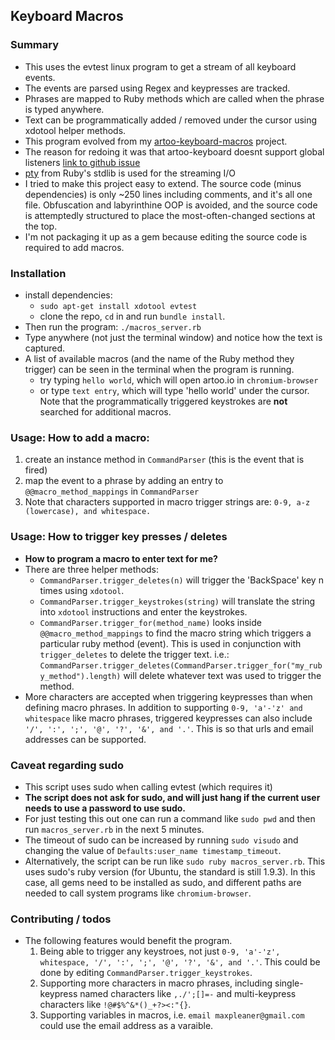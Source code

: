 ## **Keyboard Macros**

### Summary
  - This uses the evtest linux program to get a stream of all keyboard events.
  - The events are parsed using Regex and keypresses are tracked.
  - Phrases are mapped to Ruby methods which are called when the phrase is typed anywhere.
  - Text can be programmatically added / removed under the cursor using xdotool helper methods.
  - This program evolved from my [artoo-keyboard-macros](https://github.com/maxpleaner/artoo-keyboard-macros) project.
  - The reason for redoing it was that artoo-keyboard doesnt support global listeners [link to github issue](https://github.com/hybridgroup/artoo-keyboard/issues/6)
  - [pty](http://ruby-doc.org/stdlib-2.2.3/libdoc/pty/rdoc/PTY.html) from Ruby's stdlib is used for the streaming I/O 
  - I tried to make this project easy to extend. The source code
    (minus dependencies) is only ~250 lines including comments, and it's all one file. Obfuscation and labyrinthine OOP is avoided,
    and the source code is attemptedly structured to place the most-often-changed sections at the top.
  - I'm not packaging it up as a gem because editing the source code is required to add macros.

### Installation
  - install dependencies:
    - `sudo apt-get install xdotool evtest`
    - clone the repo, `cd` in and run `bundle install`.
  - Then run the program: `./macros_server.rb`
  - Type anywhere (not just the terminal window) and notice how the text is captured.
  - A list of available macros (and the name of the Ruby method they trigger) can be seen in the terminal when the
    program is running. 
    - try typing `hello world`, which will open artoo.io in `chromium-browser`
    - or type `text entry`, which will type 'hello world' under the cursor.
      Note that the programmatically triggered keystrokes are **not** searched for
      additional macros. 

### Usage: How to add a macro:
  1. create an instance method in `CommandParser` (this is the event that is fired)
  2. map the event to a phrase by adding an entry to `@@macro_method_mappings` in `CommandParser`
  3. Note that characters supported in macro trigger strings are: `0-9, a-z (lowercase), and whitespace.`
    
### Usage: How to trigger key presses / deletes
  - **How to program a macro to enter text for me?**
  - There are three helper methods:
    - `CommandParser.trigger_deletes(n)` will trigger the 'BackSpace' key n times using `xdotool`.
    - `CommandParser.trigger_keystrokes(string)` will translate the string into `xdotool` instructions and enter the keystrokes.
    - `CommandParser.trigger_for(method_name)` looks inside `@@macro_method_mappings` to find the macro string which triggers a particular
    ruby method (event). This is used in conjunction with `trigger_deletes` to delete the trigger text. i.e.: 
    `CommandParser.trigger_deletes(CommandParser.trigger_for("my_ruby_method").length)` will delete whatever text was used to trigger the method.
  - More characters are accepted when triggering keypresses than when
    defining macro phrases. In addition to supporting `0-9, 'a'-'z' and whitespace` like macro phrases,
    triggered keypresses can also include `'/', ':', ';', '@', '?', '&', and '.'`. This is so that urls and email addresses can be
    supported. 

### Caveat regarding sudo
  - This script uses sudo when calling evtest (which requires it)
  - **The script does not ask for sudo, and will just hang if the current user needs to use a password to use sudo.**
  - For just testing this out one can run a command like `sudo pwd` and then run `macros_server.rb` in the next 5 minutes.
  - The  timeout of sudo can be increased by running `sudo visudo` and changing the value of `Defaults:user_name timestamp_timeout`.
  - Alternatively, the script can be run like `sudo ruby macros_server.rb`. This uses sudo's ruby version (for Ubuntu, the standard is still 1.9.3).
    In this case, all gems need to be installed as sudo, and different paths are needed to call system programs like `chromium-browser`. 


### Contributing / todos
  - The following features would benefit the program.
    1. Being able to trigger any keystroes, not just `0-9, 'a'-'z', whitespace, '/', ':', ';', '@', '?', '&', and '.'`. This could be done by editing `CommandParser.trigger_keystrokes`.
    3. Supporting more characters in macro phrases, including single-keypress named characters like `,./';[]=-` and multi-keypress characters like `!@#$%^&*()_+?><:"{}`.
    3. Supporting variables in macros, i.e. `email maxpleaner@gmail.com` could use the email address as a varaible.
